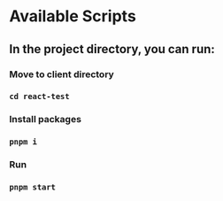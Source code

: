 
# Available Scripts

## In the project directory, you can run:

### Move to client directory
### `cd react-test`

### Install packages
### `pnpm i`

### Run
### `pnpm start`
